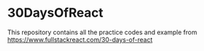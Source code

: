 # 30DaysOfReact
This repository contains all the practice codes and example from 
https://www.fullstackreact.com/30-days-of-react

